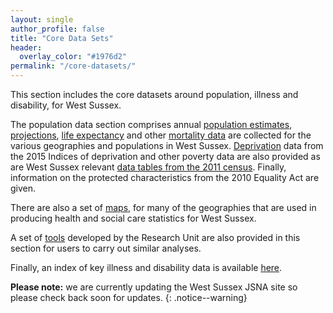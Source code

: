 ```yaml
---
layout: single
author_profile: false
title: "Core Data Sets"
header:
  overlay_color: "#1976d2"
permalink: "/core-datasets/"
---
```


This section includes the core datasets around population, illness and disability, for West Sussex.

The population data section comprises annual [population estimates](/core-datasets/population-estimates/), [projections](/annual-population-projections/), [life expectancy](/life-expectancy/) and other [mortality data](/mortality/) are collected for the various geographies and populations in West Sussex. [Deprivation](/2015-IMD/) data from the 2015 Indices of deprivation and other poverty data are also provided as are West Sussex relevant [data tables from the 2011 census](/2011-census-data/). Finally, information on the protected characteristics from the 2010 Equality Act are given.

There are also a set of [maps](/maps/), for many of the geographies that are used in producing health and social care statistics for West Sussex.

A set of [tools](/tools/) developed by the Research Unit are also provided in this section for users to carry out similar analyses.

Finally, an index of key illness and disability data is available [here](/illness-and-disability).

**Please note:** we are currently updating the West Sussex JSNA site so please check back soon for updates.
{: .notice--warning}